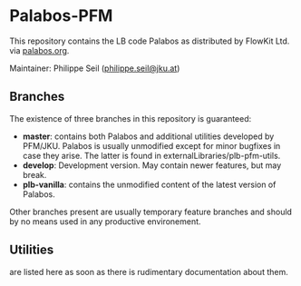 # Palabos-PFM

This repository contains the LB code Palabos as distributed by FlowKit Ltd. via [palabos.org](http://www.palabos.org).

Maintainer: Philippe Seil (philippe.seil@jku.at)

## Branches

The existence of three branches in this repository is guaranteed:

* **master**: contains both Palabos and additional utilities developed by PFM/JKU. Palabos is usually unmodified except
for minor bugfixes in case they arise. The latter is found in externalLibraries/plb-pfm-utils.
* **develop**: Development version. May contain newer features, but may break.
* **plb-vanilla**: contains the unmodified content of the latest version of Palabos.

Other branches present are usually temporary feature branches and should by no means used in any productive environement.

## Utilities

are listed here as soon as there is rudimentary documentation about them.
